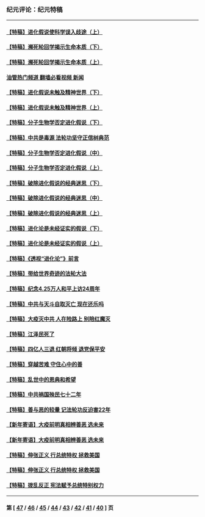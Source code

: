 ### 纪元评论：纪元特稿
---
#### [【特稿】进化假说使科学误入歧途（上）](../../pages/nsc424/n14081007.md?10120330) 
#### [【特稿】濒死轮回学揭示生命本质（下）](../../pages/nsc424/n14069057.md?10120330) 
#### [【特稿】濒死轮回学揭示生命本质（上）](../../pages/nsc424/n14056006.md?10120330) 
#### [油管热门频道 翻墙必看视频 新闻](ok?10120330)
#### [【特稿】进化假说未触及精神世界（下）](../../pages/nsc424/n14048707.md?10120330) 
#### [【特稿】进化假说未触及精神世界（上）](../../pages/nsc424/n14042113.md?10120330) 
#### [【特稿】分子生物学否定进化假说（下）](../../pages/nsc424/n14038267.md?10120330) 
#### [【特稿】中共是毒源 法轮功坚守正信树典范](../../pages/nsc424/n14037281.md?10120330) 
#### [【特稿】分子生物学否定进化假说（中）](../../pages/nsc424/n14035548.md?10120330) 
#### [【特稿】分子生物学否定进化假说（上）](../../pages/nsc424/n14032398.md?10120330) 
#### [【特稿】破除进化假说的经典迷思（下）](../../pages/nsc424/n14029015.md?10120330) 
#### [【特稿】破除进化假说的经典迷思（中）](../../pages/nsc424/n14027341.md?10120330) 
#### [【特稿】破除进化假说的经典迷思（上）](../../pages/nsc424/n14024749.md?10120330) 
#### [【特稿】进化论是未经证实的假说（下）](../../pages/nsc424/n14022170.md?10120330) 
#### [【特稿】进化论是未经证实的假说（上）](../../pages/nsc424/n14020737.md?10120330) 
#### [【特稿】《透视“进化论”》前言](../../pages/nsc424/n14019941.md?10120330) 
#### [【特稿】带给世界奇迹的法轮大法](../../pages/nsc424/n13994132.md?10120330) 
#### [【特稿】纪念4.25万人和平上访24周年](../../pages/nsc424/n13980883.md?10120330) 
#### [【特稿】中共与天斗自取灭亡 现在还乐吗](../../pages/nsc424/n13897482.md?10120330) 
#### [【特稿】大疫灭中共 人在险路上 别陪红魔灭](../../pages/nsc424/n13890697.md?10120330) 
#### [【特稿】江泽民死了](../../pages/nsc424/n13876300.md?10120330) 
#### [【特稿】四亿人三退 红朝将倾 退党保平安](../../pages/nsc424/n13794378.md?10120330) 
#### [【特稿】穿越苦难 守住心中的善](../../pages/nsc424/n13784979.md?10120330) 
#### [【特稿】乱世中的恩典和希望](../../pages/nsc424/n13734687.md?10120330) 
#### [【特稿】中共祸国殃民七十二年](../../pages/nsc424/n13272607.md?10120330) 
#### [【特稿】善与恶的较量 记法轮功反迫害22年](../../pages/nsc424/n13086597.md?10120330) 
#### [【新年寄语】大疫前明真相辨善恶 选未来](../../pages/nsc424/n12660855.md?10120330) 
#### [【新年寄语】大疫前明真相辨善恶 选未来](../../pages/nsc424/n12660855.md?10120330) 
#### [【特稿】伸张正义 行总统特权 拯救美国](../../pages/nsc424/n12616806.md?10120330) 
#### [【特稿】伸张正义 行总统特权 拯救美国](../../pages/nsc424/n12616806.md?10120330) 
#### [【特稿】拨乱反正 宪法赋予总统特别权力](../../pages/nsc424/n12598306.md?10120330) 

---
#### 第 [ [47](./47.md?10120330) / [46](./46.md?10120330) / [45](./45.md?10120330) / [44](./44.md?10120330) / [43](./43.md?10120330) / [42](./42.md?10120330) / [41](./41.md?10120330) / [40](./40.md?10120330) ] 页
